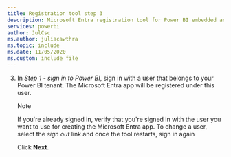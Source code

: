```yaml
---
title: Registration tool step 3
description: Microsoft Entra registration tool for Power BI embedded analytics, step 3
services: powerbi
author: JulCsc
ms.author: juliacawthra
ms.topic: include
ms.date: 11/05/2020
ms.custom: include file
---
```


3. In *Step 1 - sign in to Power BI*, sign in with a user that belongs to your Power BI tenant. The Microsoft Entra app will be registered under this user.

    > [!NOTE]
    > If you're already signed in, verify that you're signed in with the user you want to use for creating the Microsoft Entra app. To change a user, select the *sign out* link and once the tool restarts, sign in again

    Click **Next**.
